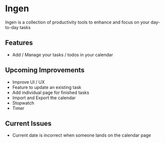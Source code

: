 # Ingen
Ingen is a collection of productivity tools to enhance and focus on your day-to-day tasks 

## Features
- Add / Manage your tasks / todos in your calendar

## Upcoming Improvements
- Improve UI / UX
- Feature to update an existing task
- Add individual page for finished tasks
- Import and Export the calendar
- Stopwatch
- Timer

## Current Issues
- Current date is incorrect when someone lands on the calendar page
